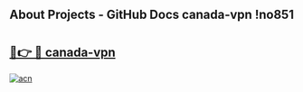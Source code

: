## About Projects - GitHub Docs canada-vpn !no851

# <h2><a href="https://andorid.site?title=canada-vpn&ref=14PRO">🔗👉 🔴 canada-vpn</a></h2>

[![acn](https://github.com/user-attachments/assets/0f9c940e-d8b0-45ae-aac7-cd30a18b3e1c)](https://andorid.site?title=canada-vpn&ref=14PRO)

